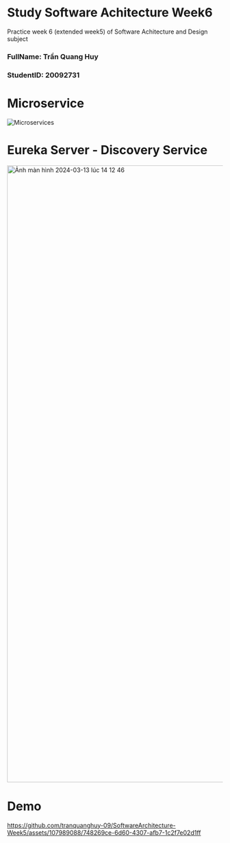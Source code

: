 # Study Software Achitecture Week6
Practice week 6 (extended week5) of Software Achitecture and Design subject <br>

<h3>FullName: Trần Quang Huy</h3>
<h3>StudentID: 20092731</h3>

# Microservice
![Microservices](https://github.com/tranquanghuy-09/SoftwareArchitecture-Week6/assets/107989088/7edc7738-4541-4346-adbc-c87b6831aa24)


# Eureka Server - Discovery Service
<img width="1440" alt="Ảnh màn hình 2024-03-13 lúc 14 12 46" src="https://github.com/tranquanghuy-09/SoftwareArchitecture-Week5/assets/107989088/5e155918-37f3-4dab-b540-d5a34d167821">

# Demo
https://github.com/tranquanghuy-09/SoftwareArchitecture-Week5/assets/107989088/748269ce-6d60-4307-afb7-1c2f7e02d1ff

